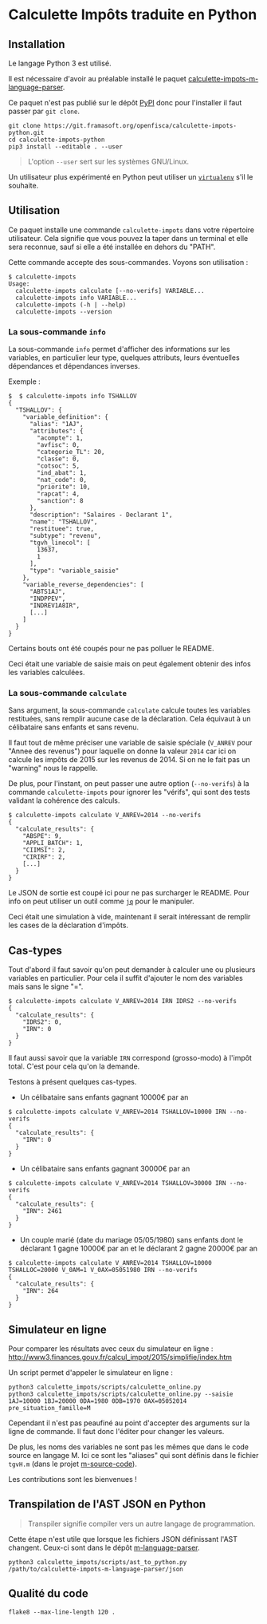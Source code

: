 # Calculette Impôts traduite en Python

## Installation

Le langage Python 3 est utilisé.

Il est nécessaire d'avoir au préalable installé le paquet [calculette-impots-m-language-parser](https://git.framasoft.org/openfisca/calculette-impots-m-language-parser).

Ce paquet n'est pas publié sur le dépôt [PyPI](https://pypi.python.org/pypi) donc pour l'installer il faut passer par `git clone`.

```
git clone https://git.framasoft.org/openfisca/calculette-impots-python.git
cd calculette-impots-python
pip3 install --editable . --user
```

> L'option `--user` sert sur les systèmes GNU/Linux.

Un utilisateur plus expérimenté en Python peut utiliser
un [`virtualenv`](https://virtualenv.readthedocs.org/en/latest/) s'il le souhaite.

## Utilisation

Ce paquet installe une commande `calculette-impots` dans votre répertoire utilisateur.
Cela signifie que vous pouvez la taper dans un terminal et elle sera reconnue, sauf si elle a été installée
en dehors du "PATH".

Cette commande accepte des sous-commandes. Voyons son utilisation :

```
$ calculette-impots
Usage:
  calculette-impots calculate [--no-verifs] VARIABLE...
  calculette-impots info VARIABLE...
  calculette-impots (-h | --help)
  calculette-impots --version
```

### La sous-commande `info`

La sous-commande `info` permet d'afficher des informations sur les variables, en particulier leur type,
quelques attributs, leurs éventuelles dépendances et dépendances inverses.

Exemple :

```
$  $ calculette-impots info TSHALLOV
{
  "TSHALLOV": {
    "variable_definition": {
      "alias": "1AJ",
      "attributes": {
        "acompte": 1,
        "avfisc": 0,
        "categorie_TL": 20,
        "classe": 0,
        "cotsoc": 5,
        "ind_abat": 1,
        "nat_code": 0,
        "priorite": 10,
        "rapcat": 4,
        "sanction": 8
      },
      "description": "Salaires - Declarant 1",
      "name": "TSHALLOV",
      "restituee": true,
      "subtype": "revenu",
      "tgvh_linecol": [
        13637,
        1
      ],
      "type": "variable_saisie"
    },
    "variable_reverse_dependencies": [
      "ABTS1AJ",
      "INDPPEV",
      "INDREV1A8IR",
      [...]
    ]
  }
}
```

Certains bouts ont été coupés pour ne pas polluer le README.

Ceci était une variable de saisie mais on peut également obtenir des infos les variables calculées.

### La sous-commande `calculate`

Sans argument, la sous-commande `calculate` calcule toutes les variables restituées,
sans remplir aucune case de la déclaration. Cela équivaut à un célibataire sans enfants et sans revenu.

Il faut tout de même préciser une variable de saisie spéciale (`V_ANREV` pour "Annee des revenus") pour laquelle
on donne la valeur `2014` car ici on calcule les impôts de 2015 sur les revenus de 2014.
Si on ne le fait pas un "warning" nous le rappelle.

De plus, pour l'instant, on peut passer une autre option (`--no-verifs`) à la commande `calculette-impots`
pour ignorer les "vérifs", qui sont des tests validant la cohérence des calculs.

```
$ calculette-impots calculate V_ANREV=2014 --no-verifs
{
  "calculate_results": {
    "ABSPE": 9,
    "APPLI_BATCH": 1,
    "CIIMSI": 2,
    "CIRIRF": 2,
    [...]
  }
}
```

Le JSON de sortie est coupé ici pour ne pas surcharger le README.
Pour info on peut utiliser un outil comme [`jq`](https://stedolan.github.io/jq/) pour le manipuler.

Ceci était une simulation à vide, maintenant il serait intéressant de remplir les cases de la déclaration d'impôts.

## Cas-types

Tout d'abord il faut savoir qu'on peut demander à calculer une ou plusieurs variables en particulier.
Pour cela il suffit d'ajouter le nom des variables mais sans le signe "=".

```
$ calculette-impots calculate V_ANREV=2014 IRN IDRS2 --no-verifs
{
  "calculate_results": {
    "IDRS2": 0,
    "IRN": 0
  }
}
```

Il faut aussi savoir que la variable `IRN` correspond (grosso-modo) à l'impôt total. C'est pour cela qu'on la demande.

Testons à présent quelques cas-types.

- Un célibataire sans enfants gagnant 10000€ par an
```
$ calculette-impots calculate V_ANREV=2014 TSHALLOV=10000 IRN --no-verifs
{
  "calculate_results": {
    "IRN": 0
  }
}
```
- Un célibataire sans enfants gagnant 30000€ par an
```
$ calculette-impots calculate V_ANREV=2014 TSHALLOV=30000 IRN --no-verifs
{
  "calculate_results": {
    "IRN": 2461
  }
}
```
- Un couple marié (date du mariage 05/05/1980) sans enfants dont le déclarant 1 gagne 10000€ par an et le déclarant 2 gagne 20000€ par an
```
$ calculette-impots calculate V_ANREV=2014 TSHALLOV=10000 TSHALLOC=20000 V_0AM=1 V_0AX=05051980 IRN --no-verifs
{
  "calculate_results": {
    "IRN": 264
  }
}
```

## Simulateur en ligne

Pour comparer les résultats avec ceux du simulateur en ligne :
http://www3.finances.gouv.fr/calcul_impot/2015/simplifie/index.htm

Un script permet d'appeler le simulateur en ligne :

```
python3 calculette_impots/scripts/calculette_online.py
python3 calculette_impots/scripts/calculette_online.py --saisie 1AJ=10000 1BJ=20000 0DA=1980 0DB=1970 0AX=05052014 pre_situation_famille=M
```

Cependant il n'est pas peaufiné au point d'accepter des arguments sur la ligne de commande.
Il faut donc l'éditer pour changer les valeurs.

De plus, les noms des variables ne sont pas les mêmes que dans le code source en langage M.
Ici ce sont les "aliases" qui sont définis dans le fichier `tgvH.m` (dans le projet [m-source-code](https://git.framasoft.org/openfisca/calculette-impots-m-source-code)).

Les contributions sont les bienvenues !

## Transpilation de l'AST JSON en Python

> Transpiler signifie compiler vers un autre langage de programmation.

Cette étape n'est utile que lorsque les fichiers JSON définissant l'AST changent.
Ceux-ci sont dans le dépôt [m-language-parser](https://git.framasoft.org/openfisca/calculette-impots-m-language-parser).

```
python3 calculette_impots/scripts/ast_to_python.py /path/to/calculette-impots-m-language-parser/json
```

## Qualité du code

```
flake8 --max-line-length 120 .
```
